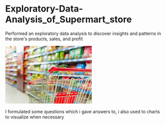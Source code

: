 # Exploratory-Data-Analysis_of_Supermart_store

Performed an exploratory data analysis to discover insights and patterns in the store's products, sales, and profit

![](https://github.com/Gbemeegar/Exploratory-Data-Analysis_of_Supermart_store/blob/main/supermarket.jpg?raw=true)

I formulated some questions which i gave answers to, i also used to charts to visualize when necessary
